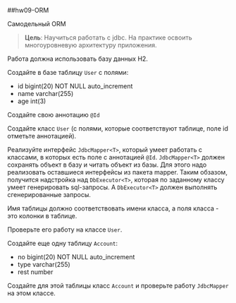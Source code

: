 ##hw09-ORM

Самодельный ORM

>**Цель**: Научиться работать с jdbc. На практике освоить многоуровневую архитектуру приложения.

Работа должна использовать базу данных H2.

Создайте в базе таблицу `User` с полями:
- id bigint(20) NOT NULL auto_increment
- name varchar(255)
- age int(3)

Создайте свою аннотацию `@Id`

Создайте класс `User` (с полями, которые соответствуют таблице, поле id отметьте аннотацией).

Реализуйте интерфейс `JdbcMapper<T>`, 
который умеет работать с классами, 
в которых есть поле с аннотацией `@Id`. `JdbcMapper<T>` должен 
сохранять объект в базу и читать объект из базы.
Для этого надо реализовать оставшиеся интерфейсы из пакета mapper.
Таким обзазом, получится надстройка над `DbExecutor<T>`, 
которая по заданному классу умеет генерировать sql-запросы.
А `DbExecutor<T>` должен выполнять сгенерированные запросы.

Имя таблицы должно соответствовать имени класса, 
а поля класса - это колонки в таблице.

Проверьте его работу на классе `User`.

Создайте еще одну таблицу `Account`:
- no bigint(20) NOT NULL auto_increment
- type varchar(255)
- rest number

Создайте для этой таблицы класс `Account`
 и проверьте работу `JdbcMapper` на этом классе.